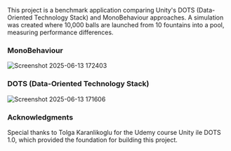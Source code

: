 This project is a benchmark application comparing Unity's DOTS (Data-Oriented Technology Stack) and MonoBehaviour approaches. A simulation was created where 10,000 balls are launched from 10 fountains into a pool, measuring performance differences.

### MonoBehaviour
![Screenshot 2025-06-13 172403](https://github.com/user-attachments/assets/5a20152c-9860-40a7-95fc-19398a36b42c)

### DOTS (Data-Oriented Technology Stack)
![Screenshot 2025-06-13 171606](https://github.com/user-attachments/assets/422d8fd4-0ccc-4879-a381-718db442e06d)

### Acknowledgments
Special thanks to Tolga Karanlikoglu for the Udemy course Unity ile DOTS 1.0, which provided the foundation for building this project.
